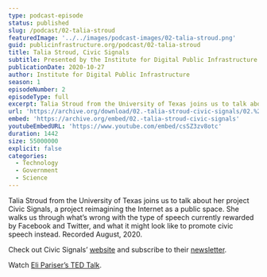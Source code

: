 ```yaml
---
type: podcast-episode
status: published
slug: /podcast/02-talia-stroud
featuredImage: '../../images/podcast-images/02-talia-stroud.png'
guid: publicinfrastructure.org/podcast/02-talia-stroud
title: Talia Stroud, Civic Signals
subtitle: Presented by the Institute for Digital Public Infrastructure at UMass Amherst
publicationDate: 2020-10-27
author: Institute for Digital Public Infrastructure
season: 1
episodeNumber: 2
episodeType: full
excerpt: Talia Stroud from the University of Texas joins us to talk about her project Civic Signals, a project reimagining the Internet as a public space. She walks us through what’s wrong with the type of speech currently rewarded by Facebook and Twitter, and what it might look like to promote civic speech instead. Recorded August, 2020. Visit our episode web page for links to Civic Signals' website and newsletter, and Eli Pariser's TED Talk.
url: 'https://archive.org/download/02.-talia-stroud-civic-signals/02.%20Talia%20Stroud%2C%20Civic%20Signals.mp3'
embed: 'https://archive.org/embed/02.-talia-stroud-civic-signals'
youtubeEmbedURL: 'https://www.youtube.com/embed/csSZ3zv8otc'
duration: 1442
size: 55000000
explicit: false
categories:
  - Technology
  - Government
  - Science
---
```


Talia Stroud from the University of Texas joins us to talk about her project Civic Signals, a project reimagining the Internet as a public space. She walks us through what’s wrong with the type of speech currently rewarded by Facebook and Twitter, and what it might look like to promote civic speech instead. Recorded August, 2020.

Check out Civic Signals’ [website](https://civicsignals.io) and subscribe to their [newsletter](https://civicsignals.substack.com/).

Watch [Eli Pariser’s TED Talk](https://www.ted.com/talks/eli_pariser_what_obligation_do_social_media_platforms_have_to_the_greater_good).
